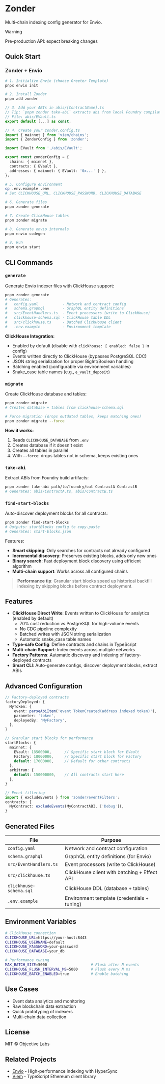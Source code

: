 # Zonder

Multi-chain indexing config generator for Envio.

> [!WARNING]
> Pre-production API: expect breaking changes

## Quick Start

### Zonder + Envio

```bash
# 1. Initialize Envio (choose Greeter Template)
pnpx envio init

# 2. Install Zonder
pnpm add zonder
```

```typescript
// 3. Add your ABIs in abis/[ContractName].ts
// Tip: `pnpm zonder take-abi` extracts abi from local Foundry compilation artifacts
// File: abis/EVault.ts
export default [...] as const;

// 4. Create your zonder.config.ts
import { mainnet } from 'viem/chains';
import { ZonderConfig } from 'zonder';

import EVault from './abis/EVault';

export const zonderConfig = {
  chains: { mainnet },
  contracts: { EVault },
  addresses: { mainnet: { EVault: '0x...' } },
};
```

```bash
# 5. Configure environment
cp .env.example .env
# Set CLICKHOUSE_URL, CLICKHOUSE_PASSWORD, CLICKHOUSE_DATABASE

# 6. Generate files
pnpm zonder generate

# 7. Create ClickHouse tables
pnpm zonder migrate

# 8. Generate envio internals
pnpm envio codegen

# 9. Run
pnpm envio start
```

## CLI Commands

### `generate`

Generate Envio indexer files with ClickHouse support:

```bash
pnpm zonder generate
# Generates:
#   config.yaml           - Network and contract config
#   schema.graphql        - GraphQL entity definitions
#   src/EventHandlers.ts  - Event processors (write to ClickHouse)
#   clickhouse-schema.sql - ClickHouse table DDL
#   src/clickhouse.ts     - Batched ClickHouse client
#   .env.example          - Environment template
```

**ClickHouse Integration:**

- Enabled by default (disable with `clickhouse: { enabled: false }` in config)
- Events written directly to ClickHouse (bypasses PostgreSQL CDC)
- JSON string serialization for proper BigInt/Boolean handling
- Batching enabled (configurable via environment variables)
- Snake_case table names (e.g., `e_vault_deposit`)

### `migrate`

Create ClickHouse database and tables:

```bash
pnpm zonder migrate
# Creates database + tables from clickhouse-schema.sql

# Force migration (drops outdated tables, keeps matching ones)
pnpm zonder migrate --force
```

**How it works:**

1. Reads `CLICKHOUSE_DATABASE` from `.env`
2. Creates database if it doesn't exist
3. Creates all tables in parallel
4. With `--force`: drops tables not in schema, keeps existing ones

### `take-abi`

Extract ABIs from Foundry build artifacts:

```bash
pnpm zonder take-abi path/to/foundry/out ContractA ContractB
# Generates: abis/ContractA.ts, abis/ContractB.ts
```

### `find-start-blocks`

Auto-discover deployment blocks for all contracts:

```bash
pnpm zonder find-start-blocks
# Outputs: startBlocks config to copy-paste
# Generates: start-blocks.json
```

Features:

- **Smart skipping**: Only searches for contracts not already configured
- **Incremental discovery**: Preserves existing blocks, adds only new ones
- **Binary search**: Fast deployment block discovery using efficient algorithm
- **Multi-chain support**: Works across all configured chains

> **Performance tip**: Granular start blocks speed up historical backfill indexing by skipping blocks before contract deployment.

## Features

- **ClickHouse Direct Write**: Events written to ClickHouse for analytics (enabled by default)
  - 70% cost reduction vs PostgreSQL for high-volume events
  - No CDC pipeline complexity
  - Batched writes with JSON string serialization
  - Automatic snake_case table names
- **Type-safe Config**: Define contracts and chains in TypeScript
- **Multi-chain Support**: Index events across multiple networks
- **Factory Patterns**: Automatic discovery and indexing of factory-deployed contracts
- **Smart CLI**: Auto-generate configs, discover deployment blocks, extract ABIs

## Advanced Configuration

```typescript
// Factory-deployed contracts
factoryDeployed: {
  MyToken: {
    event: parseAbiItem('event TokenCreated(address indexed token)'),
    parameter: 'token',
    deployedBy: 'MyFactory',
  },
}

// Granular start blocks for performance
startBlocks: {
  mainnet: {
    EVault: 18500000,      // Specific start block for EVault
    Factory: 18000000,     // Specific start block for Factory
    default: 17000000,     // Default for other contracts
  },
  arbitrum: {
    default: 150000000,    // All contracts start here
  },
}

// Event filtering
import { excludeEvents } from 'zonder/eventFilters';
contracts: {
  MyContract: excludeEvents(MyContractABI, ['Debug']),
}
```

## Generated Files

| File                    | Purpose                                      |
| ----------------------- | -------------------------------------------- |
| `config.yaml`           | Network and contract configuration           |
| `schema.graphql`        | GraphQL entity definitions (for Envio)       |
| `src/EventHandlers.ts`  | Event processors (write to ClickHouse)       |
| `src/clickhouse.ts`     | ClickHouse client with batching + Effect API |
| `clickhouse-schema.sql` | ClickHouse DDL (database + tables)           |
| `.env.example`          | Environment template (credentials + tuning)  |

## Environment Variables

```bash
# ClickHouse connection
CLICKHOUSE_URL=https://your-host:8443
CLICKHOUSE_USERNAME=default
CLICKHOUSE_PASSWORD=your-password
CLICKHOUSE_DATABASE=your_db

# Performance tuning
MAX_BATCH_SIZE=5000                    # Flush after N events
CLICKHOUSE_FLUSH_INTERVAL_MS=5000      # Flush every N ms
CLICKHOUSE_BATCH_ENABLED=true          # Enable batching
```

## Use Cases

- Event data analytics and monitoring
- Raw blockchain data extraction
- Quick prototyping of indexers
- Multi-chain data collection

## License

MIT © Objective Labs

## Related Projects

- [Envio](https://envio.dev) - High-performance indexing with HyperSync
- [Viem](https://viem.sh) - TypeScript Ethereum client library
